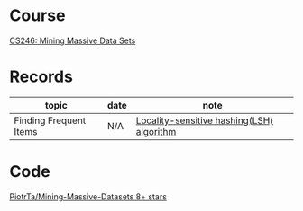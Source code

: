 # Course
[CS246: Mining Massive Data Sets](https://web.stanford.edu/class/cs246/index.html#schedule)

# Records
topic|date|note
-----|-----|-----
Finding Frequent Items | N/A | [Locality-sensitive hashing(LSH) algorithm](https://github.com/PiotrTa/Mining-Massive-Datasets/blob/master/Duplicate%20detection%20with%20LSH/Duplicate%20detection%20with%20LSH.ipynb)


# Code
[PiotrTa/Mining-Massive-Datasets 8+ stars](https://github.com/PiotrTa/Mining-Massive-Datasets)
